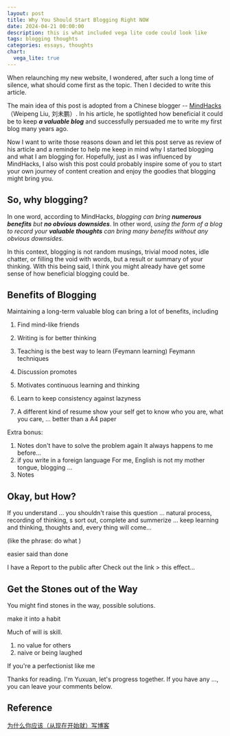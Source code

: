 ```yaml
---
layout: post
title: Why You Should Start Blogging Right NOW
date: 2024-04-21 00:00:00
description: this is what included vega lite code could look like
tags: blogging thoughts
categories: essays, thoughts
chart:
  vega_lite: true
---
```

When relaunching my new website, I wondered, after such a long time of silence, what should come first as the topic. Then I decided to write this article.

The main idea of this post is adopted from a Chinese blogger -- [MindHacks](http://mindhacks.cn)（Weipeng Liu, 刘未鹏）. In his article, he spotlighted how beneficial it could be to keep ***a valuable blog*** and successfully persuaded me to write my first blog many years ago.

Now I want to write those reasons down and let this post serve as review of his article and a reminder to help me keep in mind why I started blogging and what I am blogging for. Hopefully, just as I was influenced by MindHacks, I also wish this post could probably inspire some of you to start your own journey of content creation and enjoy the goodies that blogging might bring you.

## So, why blogging?

In one word, according to MindHacks, *blogging can bring **numerous benefits** but **no obvious downsides***. In other word, *using the form of a blog to record your **valuable thoughts** can bring many benefits without any obvious downsides.*

In this context, blogging is not random musings, trivial mood notes, idle chatter, or filling the void with words, but a result or summary of your thinking. With this being said, I think you might already have get some sense of how beneficial blogging could be.

## Benefits of Blogging
Maintaining a long-term valuable blog can bring a lot of benefits, including

1. Find mind-like friends
   
2. Writing is for better thinking 
   
3. Teaching is the best way to learn (Feymann learning) 
   Feymann techniques
4. Discussion promotes
   
5. Motivates continuous learning and thinking
   
6. Learn to keep consistency
   against lazyness
7. A different kind of resume
   show your self get to know who you are, what you care, ... better than a A4 paper

Extra bonus:
1. Notes
   don't have to solve the problem again
   It always happens to me before...
2. if you write in a foreign language
  For me, English is not my mother tongue, blogging ...
1. Notes
   
## Okay, but How?
If you understand ... you shouldn't raise this question ...
natural process, recording of thinking, s
sort out, complete and summerize ...
keep learning and thinking, thoughts and, every thing will come...

(like the phrase: do what )

easier said than done

I have a 
Report to the public after 
Check out the link > this effect...

## Get the Stones out of the Way
You might find stones in the way, possible solutions.

make it into a habit

Much of will is skill.
1. no value for others
2. naive or being laughed

If you're a perfectionist like me

Thanks for reading. I'm Yuxuan, let's progress together. If you have any ..., you can leave your comments below. 

## Reference
[为什么你应该（从现在开始就）写博客](http://mindhacks.cn/2009/02/15/why-you-should-start-blogging-now/)

